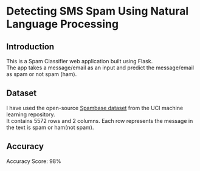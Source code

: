 # Detecting SMS Spam Using Natural Language Processing

## Introduction
This is a Spam Classifier web application built using Flask. <br>
The app takes a message/email as an input and predict the message/email as spam or not spam (ham).

## Dataset
I have used the open-source [Spambase dataset](http://archive.ics.uci.edu/ml/datasets/Spambase/) from the UCI machine learning repository. <br>
It contains 5572 rows and 2 columns. Each row represents the message in the text is spam or ham(not spam). 

## Accuracy  
Accuracy Score: 98%
